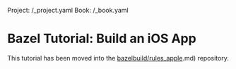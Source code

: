 Project: /_project.yaml
Book: /_book.yaml

# Bazel Tutorial: Build an iOS App

This tutorial has been moved into the [bazelbuild/rules_apple](https://github.com/bazelbuild/rules_apple/blob/master/doc/start/ios-app).md) repository.
